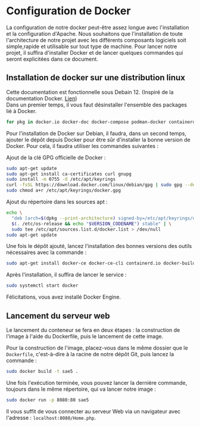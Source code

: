 # Configuration de Docker

La configuration de notre docker peut-être assez longue avec l'installation et la configuration d'Apache. 
Nous souhaitons que l'installation de toute l'architecture de notre projet avec les différents composants logiciels soit simple,rapide et utilisable sur tout type de machine. 
Pour lancer notre projet, il suffira d'installer Docker et de lancer quelques commandes qui seront explicitées dans ce document. 

## Installation de docker sur une distribution linux

Cette documentation est fonctionnelle sous Debain 12. (Inspiré de la documentation Docker. [Lien](https://docs.docker.com/engine/install/debian/)) \
Dans un premier temps, il vous faut désinstaller l'ensemble des packages lié à Docker.

```bash
for pkg in docker.io docker-doc docker-compose podman-docker containerd runc; do sudo apt-get remove $pkg; done
```

Pour l'installation de Docker sur Debian, il faudra, dans un second temps, ajouter le dépôt depuis Docker pour être sûr d'installer la bonne version de Docker. Pour cela, il faudra utiliser les commandes suivantes :

Ajout de la clé GPG officielle de Docker :
```bash
sudo apt-get update
sudo apt-get install ca-certificates curl gnupg
sudo install -m 0755 -d /etc/apt/keyrings
curl -fsSL https://download.docker.com/linux/debian/gpg | sudo gpg --dearmor -o /etc/apt/keyrings/docker.gpg
sudo chmod a+r /etc/apt/keyrings/docker.gpg
```

Ajout du répertoire dans les sources apt :
```bash
echo \
  "deb [arch=$(dpkg --print-architecture) signed-by=/etc/apt/keyrings/docker.gpg] https://download.docker.com/linux/debian \
  $(. /etc/os-release && echo "$VERSION_CODENAME") stable" | \
  sudo tee /etc/apt/sources.list.d/docker.list > /dev/null
sudo apt-get update
```

Une fois le dépôt ajouté, lancez l'installation des bonnes versions des outils nécessaires avec la commande :

```bash
sudo apt-get install docker-ce docker-ce-cli containerd.io docker-buildx-plugin docker-compose-plugin
```

Après l'installation, il suffira de lancer le service :

```bash
sudo systemctl start docker
```
Félicitations, vous avez installé Docker Engine.

## Lancement du serveur web
Le lancement du conteneur se fera en deux étapes : la construction de l'image à l'aide du Dockerfile, puis le lancement de cette image.

Pour la construction de l'image, placez-vous dans le même dossier que le `Dockerfile`, c'est-à-dire à la racine de notre dépôt Git, puis lancez la commande :

```bash
sudo docker build -t sae5 .
```

Une fois l'exécution terminée, vous pouvez lancer la dernière commande, toujours dans le même répertoire, qui va lancer notre image :

```bash
sudo docker run -p 8080:80 sae5
```

Il vous suffit de vous connecter au serveur Web via un navigateur avec l'adresse : `localhost:8080/Home.php`.
